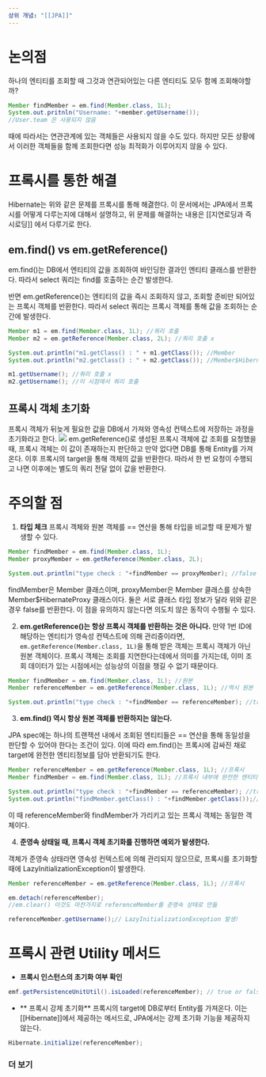 ```yaml
---
상위 개념: "[[JPA]]"
---
```

# 논의점

하나의 엔티티를 조회할 때 그것과 연관되어있는 다른 엔티티도 모두 함께 조회해야할까?
```java
Member findMember = em.find(Member.class, 1L);
System.out.pritnln("Username: "+member.getUsername());
//User.team 은 사용되지 않음
```

때에 따라서는 연관관계에 있는 객체들은 사용되지 않을 수도 있다. 하지만 모든 상황에서 이러한 객체들을 함께 조회한다면 성능 최적화가 이루어지지 않을 수 있다. 

# 프록시를 통한 해결
Hibernate는 위와 같은 문제를 프록시를 통해 해겷한다. 이 문서에서는 JPA에서 프록시를 어떻게 다루는지에 대해서 설명하고, 위 문제를 해결하는 내용은 [[지연로딩과 즉시로딩]] 에서 다루기로 한다.

## em.find() vs em.getReference()

em.find()는 DB에서 엔티티의 값을 조회하여 바인딩한 결과인 엔티티 클래스를 반환한다. 따라서 select 쿼리는 find를 호출하는 순간 발생한다.

반면 em.getReference()는 엔티티의 값을 즉시 조회하지 않고, 조회할 준비만 되어있는 프록시 객체를 반환한다. 따라서 select 쿼리는 프록시 객체를 통해 값을 조회하는 순간에 발생한다.

```java
Member m1 = em.find(Member.class, 1L); //쿼리 호출
Member m2 = em.getReference(Member.class, 2L); //쿼리 호출 x

System.out.println("m1.getClass() : " + m1.getClass()); //Member
System.out.println("m2.getClass() : " + m2.getClass()); //Member$HibernateProxy

m1.getUsername(); //쿼리 호출 x
m2.getUsername(); //이 시점에서 쿼리 호출
```

## 프록시 객체 초기화

프록시 객체가 뒤늦게 필요한 값을 DB에서 가져와 영속성 컨텍스트에 저장하는 과정을 초기화라고 한다.
![](https://i.imgur.com/svTCjkD.png)
em.getReference()로 생성된 프록시 객체에 값 조회를 요청했을 때, 프록시 객체는 이 값이 존재하는지 판단하고 만약 없다면 DB를 통해 Entity를 가져온다. 이후 프록시의 target을 통해 객체의 값을 반환한다.
따라서 한 번 요청이 수행되고 나면 이후에는 별도의 쿼리 전달 없이 값을 반환한다.

# 주의할 점

1. **타입 체크**
프록시 객체와 원본 객체를 == 연산을 통해 타입을 비교할 때 문제가 발생할 수 있다.
```java
Member findMember = em.find(Member.class, 1L);
Member proxyMember = em.getReference(Member.class, 2L);

System.out.println("type check : "+findMember == proxyMember); //false
```
findMember은 Member 클래스이며, proxyMember은 Member 클래스를 상속한 Member$HibernateProxy 클래스이다. 둘은 서로 클래스 타입 정보가 달라 위와 같은 경우 false를 반환한다. 이 점을 유의하지 않는다면 의도치 않은 동작이 수행될 수 있다.

2. **em.getReference()는 항상 프록시 객체를 반환하는 것은 아니다.**
만약 1번 ID에 해당하는 엔티티가 영속성 컨텍스트에 의해 관리중이라면, `em.getReference(Member.class, 1L)`을 통해 받은 객체는 프록시 객체가 아닌 원본 객체이다. 
프록시 객체는 조회를 지연한다는데에서 의미를 가지는데, 이미 조회 데이터가 있는 시점에서는 성능상의 이점을 챙길 수 없기 때문이다.

```java
Member findMember = em.find(Member.class, 1L); //원본
Member referenceMember = em.getReference(Member.class, 1L); //역시 원본

System.out.println("type check : "+findMember == referenceMember); //true
```

3. **em.find() 역시 항상 원본 객체를 반환하지는 않는다.**

JPA spec에는 하나의 트랜잭션 내에서 조회된 엔티티들은 == 연산을 통해 동일성을 판단할 수 있어야 한다는 조건이 있다. 이에 따라 em.find()는 프록시에 감싸진 채로 target에 완전한 엔티티정보를 담아 반환되기도 한다.

```java
Member referenceMember = em.getReference(Member.class, 1L); //프록시
Member findMember = em.find(Member.class, 1L); //프록시 내부에 완전한 엔티티 담김

System.out.println("type check : "+findMember == referenceMember); //true
System.out.println("findMember.getClass() : "+findMember.getClass());//Member$HibernateProxy
```

이 때 referenceMember와 findMember가 가리키고 있는 프록시 객체는 동일한 객체이다.

4. **준영속 상태일 때, 프록시 객체 초기화를 진행하면 예외가 발생한다.**

객체가 준영속 상태라면 영속성 컨텍스트에 의해 관리되지 않으므로, 프록시를 초기화할 때에 LazyInitializationException이 발생한다.

```java
Member referenceMember = em.getReference(Member.class, 1L); //프록시

em.detach(referenceMember);
//em.clear() 이것도 마찬가지로 referenceMember를 준영속 상태로 만듦

referenceMember.getUsername();// LazyInitializationException 발생!
```

# 프록시 관련 Utility 메서드

* **프록시 인스턴스의 초기화 여부 확인**
```java
emf.getPersistenceUnitUtil().isLoaded(referenceMember); // true or false
```
* ** 프록시 강제 초기화**
프록시의 target에 DB로부터 Entity를 가져온다. 이는 [[Hibernate]]에서 제공하는 메서드로, JPA에서는 강제 초기화 기능을 제공하지 않는다.
```java
Hibernate.initialize(referenceMember); 
```


### 더 보기
